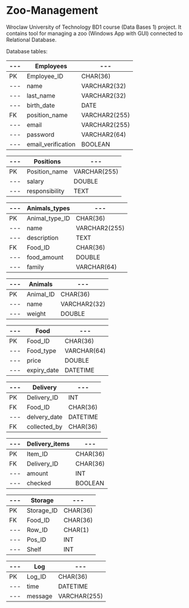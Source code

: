 # **Zoo-Management**
Wroclaw University of Technology BD1 course (Data Bases 1) project. It contains tool for managing a zoo (Windows App with GUI) connected to Relational Database.

Database tables:

--- | Employees | ---
--- | --- | --- 
PK | Employee_ID | CHAR(36)
--- | name | VARCHAR2(32)
--- | last_name | VARCHAR2(32)
--- | birth_date | DATE
FK | position_name | VARCHAR2(255)
--- | email | VARCHAR2(255)
--- | password | VARCHAR2(64)
--- | email_verification | BOOLEAN

--- | Positions | ---
--- | --- | --- 
PK | Position_name | VARCHAR(255)
--- | salary | DOUBLE
--- | responsibility | TEXT

--- | Animals_types | ---
--- | --- | --- 
PK | Animal_type_ID | CHAR(36)
--- | name | VARCHAR2(255)
--- | description | TEXT
FK | Food_ID | CHAR(36)
--- | food_amount | DOUBLE
--- | family | VARCHAR(64)

--- | Animals | ---
--- | --- | --- 
PK | Animal_ID | CHAR(36)
--- | name | VARCHAR2(32)
--- | weight | DOUBLE

--- | Food | ---
--- | --- | --- 
PK | Food_ID | CHAR(36)
--- | Food_type | VARCHAR(64)
--- | price | DOUBLE
--- | expiry_date | DATETIME

--- | Delivery | ---
--- | --- | --- 
PK | Delivery_ID | INT
FK | Food_ID | CHAR(36)
--- | delvery_date | DATETIME
FK | collected_by | CHAR(36)

--- | Delivery_items | ---
--- | --- | --- 
PK | Item_ID | CHAR(36)
FK | Delivery_ID | CHAR(36)
--- | amount | INT
--- | checked | BOOLEAN



--- | Storage | ---
--- | --- | --- 
PK | Storage_ID | CHAR(36)
FK | Food_ID | CHAR(36)
--- | Row_ID | CHAR(1)
--- | Pos_ID | INT
--- | Shelf | INT

--- | Log | ---
--- | --- | --- 
PK | Log_ID | CHAR(36)
--- | time | DATETIME
--- | message | VARCHAR(255)
